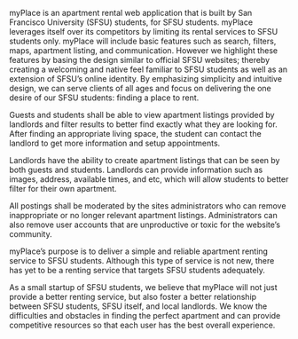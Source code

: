 myPlace is an apartment rental web application that is built by San Francisco University (SFSU) students, for SFSU students. myPlace leverages itself over its competitors by limiting its rental services to SFSU students only. myPlace will include basic features such as search, filters, maps, apartment listing, and communication. However we highlight these features by basing the design similar to official SFSU websites; thereby creating a welcoming and native feel familiar to SFSU students as well as an extension of SFSU’s online identity. By emphasizing simplicity and intuitive design, we can serve clients of all ages and focus on delivering the one desire of our SFSU students: finding a place to rent.


Guests and students shall be able to view apartment listings provided by landlords and filter results to better find exactly what they are looking for. After finding an appropriate living space, the student can contact the landlord to get more information and setup appointments.


Landlords have the ability to create apartment listings that can be seen by both guests and students. Landlords can provide information such as images, address, available times, and etc, which will allow students to better filter for their own apartment.


All postings shall be moderated by the sites administrators who can remove inappropriate or no longer relevant apartment listings. Administrators can also remove user accounts that are unproductive or toxic for the website’s community.


myPlace’s purpose is to deliver a simple and reliable apartment renting service to SFSU students. Although this type of service is not new, there has yet to be a renting service that targets SFSU students adequately. 


As a small startup of SFSU students, we believe that myPlace will not just provide a better renting service, but also foster a better relationship between SFSU students, SFSU itself, and local landlords. We know the difficulties and obstacles in finding the perfect apartment and can provide competitive resources so that each user has the best overall experience. 
